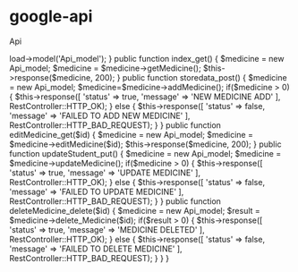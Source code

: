 # google-api
Api
<?php
defined('BASEPATH') OR exit('No direct script access allowed');

use chriskacerguis\RestServer\RestController;
require APPPATH . '/libraries/RestController.php';
require APPPATH . '/libraries/Format.php';

class ApiDemo extends RestController{

	public function __construct()
    {
        parent::__construct();
        $this->load->model('Api_model');
    }

    public function index_get()
    {
        $medicine = new Api_model;
        $medicine = $medicine->getMedicine();
        $this->response($medicine, 200);
    }

    public function storedata_post()
    {
        $medicine = new Api_model;
        $medicine=$medicine->addMedicine();
        if($medicine > 0)
        {
            $this->response([
                'status' => true,
                'message' => 'NEW MEDICINE ADD'
            ], RestController::HTTP_OK); 
        }
        else
        {
            $this->response([
                'status' => false,
                'message' => 'FAILED TO ADD NEW MEDICINE'
            ], RestController::HTTP_BAD_REQUEST);
        }
    }

    public function editMedicine_get($id)
    {
        $medicine = new Api_model;
        $medicine = $medicine->editMedicine($id);
        $this->response($medicine, 200);
    }

    public function updateStudent_put()
    {
        $medicine = new Api_model;
        $medicine = $medicine->updateMedicine();
        if($medicine > 0)
        {
            $this->response([
                'status' => true,
                'message' => 'UPDATE MEDICINE'
            ], RestController::HTTP_OK); 
        }
        else
        {
            $this->response([
                'status' => false,
                'message' => 'FAILED TO  UPDATE MEDICINE'
            ], RestController::HTTP_BAD_REQUEST);
        }
    }

    public function deleteMedicine_delete($id)
    {
        $medicine = new Api_model;
        $result = $medicine->delete_Medicine($id);
        if($result > 0)
        {
            $this->response([
                'status' => true,
                'message' => 'MEDICINE DELETED'
            ], RestController::HTTP_OK); 
        }
        else
        {
            $this->response([
                'status' => false,
                'message' => 'FAILED TO DELETE MEDICINE'
            ], RestController::HTTP_BAD_REQUEST);
        }
    }
}
